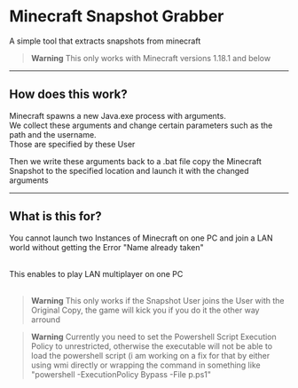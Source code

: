 # Minecraft Snapshot Grabber

A simple tool that extracts snapshots from minecraft


>**Warning**
> This only works with Minecraft versions 1.18.1 and below

---

## How does this work?
Minecraft spawns a new Java.exe process with arguments. <br>
We collect these arguments and change certain parameters such as the path and the username. <br >
Those are specified by these User

Then we write these arguments back to a .bat file copy the Minecraft Snapshot to the specified location and launch it with the changed arguments

---

## What is this for?
You cannot launch two Instances of Minecraft on one PC and join a LAN world without getting the Error "Name already taken"

<br>
This enables to play LAN multiplayer on one PC
<br>
<br>

>**Warning**
>This only works if the Snapshot User joins the User with the Original Copy, the game will kick you if you do it the other way arround

>**Warning**
>Currently you need to set the Powershell Script Execution Policy to unrestricted, otherwise the executable will not be able to load the powershell script (i am working on a fix for that by either using wmi directly or wrapping the command in something like "powershell -ExecutionPolicy Bypass -File p.ps1"
